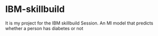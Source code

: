 # IBM-skillbuild
It is my project for the IBM skillbuild Session. An Ml model that predicts whether a person has diabetes or not
